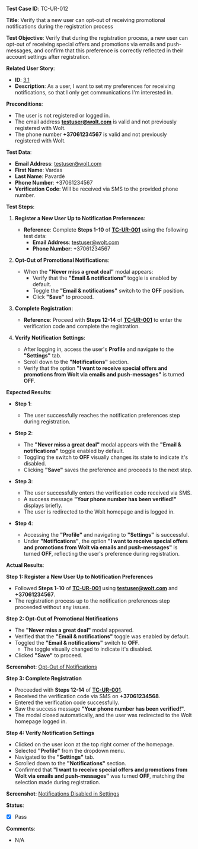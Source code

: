 **Test Case ID**: TC-UR-012

**Title**: Verify that a new user can opt-out of receiving promotional notifications during the registration process

**Test Objective**: Verify that during the registration process, a new user can opt-out of receiving special offers and promotions via emails and push-messages, and confirm that this preference is correctly reflected in their account settings after registration.

**Related User Story**:

- **ID**: [3.1](../../../requirements/3_User_Stories.md#31-user-registration-and-login)
- **Description**: As a user, I want to set my preferences for receiving notifications, so that I only get communications I'm interested in.

**Preconditions**:

- The user is not registered or logged in.
- The email address **testuser@wolt.com** is valid and not previously registered with Wolt.
- The phone number **+37061234567** is valid and not previously registered with Wolt.

**Test Data**:

- **Email Address**: testuser@wolt.com
- **First Name**: Vardas
- **Last Name**: Pavardė
- **Phone Number**: +37061234567
- **Verification Code**: Will be received via SMS to the provided phone number.

**Test Steps**:

1. **Register a New User Up to Notification Preferences**:
   - **Reference**: Complete **Steps 1-10** of **[TC-UR-001](TC-UR-001_Successful_Email_Registration.md)** using the following test data:
     - **Email Address**: testuser@wolt.com
     - **Phone Number**: +37061234567

2. **Opt-Out of Promotional Notifications**:
   - When the **"Never miss a great deal"** modal appears:
     - Verify that the **"Email & notifications"** toggle is enabled by default.
     - Toggle the **"Email & notifications"** switch to the **OFF** position.
     - Click **"Save"** to proceed.

3. **Complete Registration**:
   - **Reference**: Proceed with **Steps 12-14** of **[TC-UR-001](TC-UR-001_Successful_Email_Registration.md)** to enter the verification code and complete the registration.

4. **Verify Notification Settings**:
   - After logging in, access the user's **Profile** and navigate to the **"Settings"** tab.
   - Scroll down to the **"Notifications"** section.
   - Verify that the option **"I want to receive special offers and promotions from Wolt via emails and push-messages"** is turned **OFF**.

**Expected Results**:

- **Step 1**:
  - The user successfully reaches the notification preferences step during registration.

- **Step 2**:
  - The **"Never miss a great deal"** modal appears with the **"Email & notifications"** toggle enabled by default.
  - Toggling the switch to **OFF** visually changes its state to indicate it's disabled.
  - Clicking **"Save"** saves the preference and proceeds to the next step.

- **Step 3**:
  - The user successfully enters the verification code received via SMS.
  - A success message **"Your phone number has been verified!"** displays briefly.
  - The user is redirected to the Wolt homepage and is logged in.

- **Step 4**:
  - Accessing the **"Profile"** and navigating to **"Settings"** is successful.
  - Under **"Notifications"**, the option **"I want to receive special offers and promotions from Wolt via emails and push-messages"** is turned **OFF**, reflecting the user's preference during registration.

**Actual Results**:

**Step 1: Register a New User Up to Notification Preferences**

- Followed **Steps 1-10** of **[TC-UR-001](TC-UR-001_Successful_Email_Registration.md)** using **testuser@wolt.com** and **+37061234567**.
- The registration process up to the notification preferences step proceeded without any issues.

**Step 2: Opt-Out of Promotional Notifications**

- The **"Never miss a great deal"** modal appeared.
- Verified that the **"Email & notifications"** toggle was enabled by default.
- Toggled the **"Email & notifications"** switch to **OFF**.
  - The toggle visually changed to indicate it's disabled.
- Clicked **"Save"** to proceed.

**Screenshot**: [Opt-Out of Notifications](../../images/TC-UR/TC-UR-012/TC-UR-012_Notifications_Toggle_Off.png)

**Step 3: Complete Registration**

- Proceeded with **Steps 12-14** of **[TC-UR-001](TC-UR-001_Successful_Email_Registration.md)**.
- Received the verification code via SMS on **+37061234568**.
- Entered the verification code successfully.
- Saw the success message **"Your phone number has been verified!"**.
- The modal closed automatically, and the user was redirected to the Wolt homepage logged in.

**Step 4: Verify Notification Settings**

- Clicked on the user icon at the top right corner of the homepage.
- Selected **"Profile"** from the dropdown menu.
- Navigated to the **"Settings"** tab.
- Scrolled down to the **"Notifications"** section.
- Confirmed that **"I want to receive special offers and promotions from Wolt via emails and push-messages"** was turned **OFF**, matching the selection made during registration.

**Screenshot**: [Notifications Disabled in Settings](../../images/TC-UR/TC-UR-012/TC-UR-012_Notifications_Disabled.png)

**Status**:

- [X] Pass

**Comments**:

- N/A